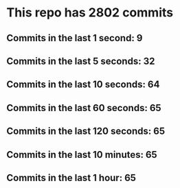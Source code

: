# This repo has 2802 commits

## Commits in the last 1 second: 9
## Commits in the last 5 seconds: 32
## Commits in the last 10 seconds: 64
## Commits in the last 60 seconds: 65
## Commits in the last 120 seconds: 65
## Commits in the last 10 minutes: 65
## Commits in the last 1 hour: 65
